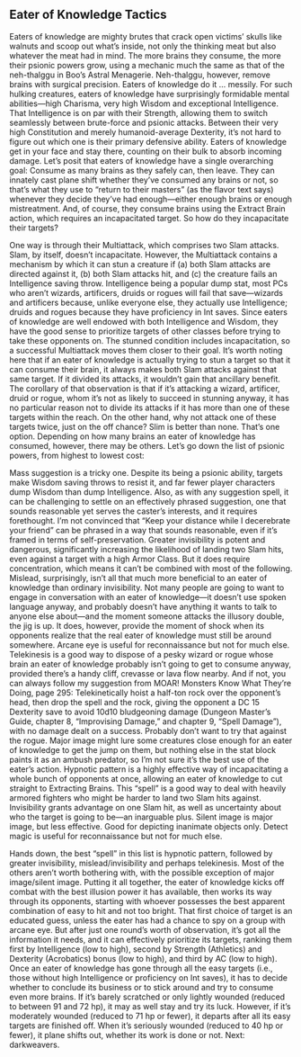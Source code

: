 ## Eater of Knowledge Tactics


Eaters of knowledge are mighty brutes that crack open victims’ skulls like walnuts and scoop out what’s inside, not only the thinking meat but also whatever the meat had in mind. The more brains they consume, the more their psionic powers grow, using a mechanic much the same as that of the neh-thalggu in Boo’s Astral Menagerie. Neh-thalggu, however, remove brains with surgical precision. Eaters of knowledge do it … messily.
For such hulking creatures, eaters of knowledge have surprisingly formidable mental abilities—high Charisma, very high Wisdom and exceptional Intelligence. That Intelligence is on par with their Strength, allowing them to switch seamlessly between brute-force and psionic attacks. Between their very high Constitution and merely humanoid-average Dexterity, it’s not hard to figure out which one is their primary defensive ability. Eaters of knowledge get in your face and stay there, counting on their bulk to absorb incoming damage.
Let’s posit that eaters of knowledge have a single overarching goal: Consume as many brains as they safely can, then leave. They can innately cast plane shift whether they’ve consumed any brains or not, so that’s what they use to “return to their masters” (as the flavor text says) whenever they decide they’ve had enough—either enough brains or enough mistreatment. And, of course, they consume brains using the Extract Brain action, which requires an incapacitated target. So how do they incapacitate their targets?

One way is through their Multiattack, which comprises two Slam attacks. Slam, by itself, doesn’t incapacitate. However, the Multiattack contains a mechanism by which it can stun a creature if (a) both Slam attacks are directed against it, (b) both Slam attacks hit, and (c) the creature fails an Intelligence saving throw. Intelligence being a popular dump stat, most PCs who aren’t wizards, artificers, druids or rogues will fail that save—wizards and artificers because, unlike everyone else, they actually use Intelligence; druids and rogues because they have proficiency in Int saves. Since eaters of knowledge are well endowed with both Intelligence and Wisdom, they have the good sense to prioritize targets of other classes before trying to take these opponents on. The stunned condition includes incapacitation, so a successful Multiattack moves them closer to their goal.
It’s worth noting here that if an eater of knowledge is actually trying to stun a target so that it can consume their brain, it always makes both Slam attacks against that same target. If it divided its attacks, it wouldn’t gain that ancillary benefit. The corollary of that observation is that if it’s attacking a wizard, artificer, druid or rogue, whom it’s not as likely to succeed in stunning anyway, it has no particular reason not to divide its attacks if it has more than one of these targets within the reach. On the other hand, why not attack one of these targets twice, just on the off chance? Slim is better than none.
That’s one option. Depending on how many brains an eater of knowledge has consumed, however, there may be others. Let’s go down the list of psionic powers, from highest to lowest cost:

Mass suggestion is a tricky one. Despite its being a psionic ability, targets make Wisdom saving throws to resist it, and far fewer player characters dump Wisdom than dump Intelligence. Also, as with any suggestion spell, it can be challenging to settle on an effectively phrased suggestion, one that sounds reasonable yet serves the caster’s interests, and it requires forethought. I’m not convinced that “Keep your distance while I decerebrate your friend” can be phrased in a way that sounds reasonable, even if it’s framed in terms of self-preservation.
Greater invisibility is potent and dangerous, significantly increasing the likelihood of landing two Slam hits, even against a target with a high Armor Class. But it does require concentration, which means it can’t be combined with most of the following.
Mislead, surprisingly, isn’t all that much more beneficial to an eater of knowledge than ordinary invisibility. Not many people are going to want to engage in conversation with an eater of knowledge—it doesn’t use spoken language anyway, and probably doesn’t have anything it wants to talk to anyone else about—and the moment someone attacks the illusory double, the jig is up. It does, however, provide the moment of shock when its opponents realize that the real eater of knowledge must still be around somewhere.
Arcane eye is useful for reconnaissance but not for much else.
Telekinesis is a good way to dispose of a pesky wizard or rogue whose brain an eater of knowledge probably isn’t going to get to consume anyway, provided there’s a handy cliff, crevasse or lava flow nearby. And if not, you can always follow my suggestion from MOAR! Monsters Know What They’re Doing, page 295: Telekinetically hoist a half-ton rock over the opponent’s head, then drop the spell and the rock, giving the opponent a DC 15 Dexterity save to avoid 10d10 bludgeoning damage (Dungeon Master’s Guide, chapter 8, “Improvising Damage,” and chapter 9, “Spell Damage”), with no damage dealt on a success. Probably don’t want to try that against the rogue.
Major image might lure some creatures close enough for an eater of knowledge to get the jump on them, but nothing else in the stat block paints it as an ambush predator, so I’m not sure it’s the best use of the eater’s action.
Hypnotic pattern is a highly effective way of incapacitating a whole bunch of opponents at once, allowing an eater of knowledge to cut straight to Extracting Brains. This “spell” is a good way to deal with heavily armored fighters who might be harder to land two Slam hits against.
Invisibility grants advantage on one Slam hit, as well as uncertainty about who the target is going to be—an inarguable plus.
Silent image is major image, but less effective. Good for depicting inanimate objects only.
Detect magic is useful for reconnaissance but not for much else.

Hands down, the best “spell” in this list is hypnotic pattern, followed by greater invisibility, mislead/invisibility and perhaps telekinesis. Most of the others aren’t worth bothering with, with the possible exception of major image/silent image.
Putting it all together, the eater of knowledge kicks off combat with the best illusion power it has available, then works its way through its opponents, starting with whoever possesses the best apparent combination of easy to hit and not too bright. That first choice of target is an educated guess, unless the eater has had a chance to spy on a group with arcane eye. But after just one round’s worth of observation, it’s got all the information it needs, and it can effectively prioritize its targets, ranking them first by Intelligence (low to high), second by Strength (Athletics) and Dexterity (Acrobatics) bonus (low to high), and third by AC (low to high).
Once an eater of knowledge has gone through all the easy targets (i.e., those without high Intelligence or proficiency on Int saves), it has to decide whether to conclude its business or to stick around and try to consume even more brains. If it’s barely scratched or only lightly wounded (reduced to between 91 and 72 hp), it may as well stay and try its luck. However, if it’s moderately wounded (reduced to 71 hp or fewer), it departs after all its easy targets are finished off. When it’s seriously wounded (reduced to 40 hp or fewer), it plane shifts out, whether its work is done or not.
Next: darkweavers.
